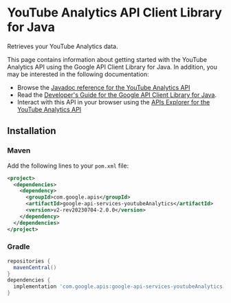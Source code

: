 # YouTube Analytics API Client Library for Java

Retrieves your YouTube Analytics data.

This page contains information about getting started with the YouTube Analytics API
using the Google API Client Library for Java. In addition, you may be interested
in the following documentation:

* Browse the [Javadoc reference for the YouTube Analytics API][javadoc]
* Read the [Developer's Guide for the Google API Client Library for Java][google-api-client].
* Interact with this API in your browser using the [APIs Explorer for the YouTube Analytics API][api-explorer]

## Installation

### Maven

Add the following lines to your `pom.xml` file:

```xml
<project>
  <dependencies>
    <dependency>
      <groupId>com.google.apis</groupId>
      <artifactId>google-api-services-youtubeAnalytics</artifactId>
      <version>v2-rev20230704-2.0.0</version>
    </dependency>
  </dependencies>
</project>
```

### Gradle

```gradle
repositories {
  mavenCentral()
}
dependencies {
  implementation 'com.google.apis:google-api-services-youtubeAnalytics:v2-rev20230704-2.0.0'
}
```

[javadoc]: https://googleapis.dev/java/google-api-services-youtubeAnalytics/latest/index.html
[google-api-client]: https://github.com/googleapis/google-api-java-client/
[api-explorer]: https://developers.google.com/apis-explorer/#p/youtubeAnalytics/v1/
